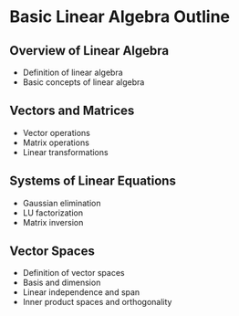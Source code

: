 # Basic Linear Algebra Outline

## Overview of Linear Algebra

- Definition of linear algebra
- Basic concepts of linear algebra

## Vectors and Matrices

- Vector operations
- Matrix operations
- Linear transformations

## Systems of Linear Equations

- Gaussian elimination
- LU factorization
- Matrix inversion

## Vector Spaces

- Definition of vector spaces
- Basis and dimension
- Linear independence and span
- Inner product spaces and orthogonality